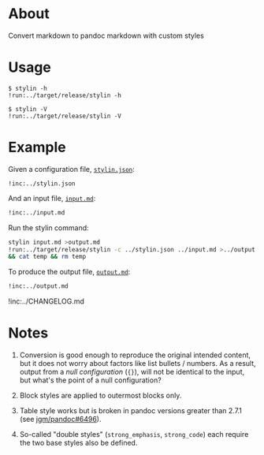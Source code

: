 # About

Convert markdown to pandoc markdown with custom styles

# Usage

```text
$ stylin -h
!run:../target/release/stylin -h
```

```text
$ stylin -V
!run:../target/release/stylin -V
```

# Example

Given a configuration file, [`stylin.json`](stylin.json):

~~~json5
!inc:../stylin.json
~~~

And an input file, [`input.md`](input.md):

~~~md
!inc:../input.md
~~~

Run the stylin command:

```bash
stylin input.md >output.md
!run:../target/release/stylin -c ../stylin.json ../input.md >../output.md 2>temp \
&& cat temp && rm temp
```

To produce the output file, [`output.md`](output.md):

~~~md
!inc:../output.md
~~~

!inc:../CHANGELOG.md

# Notes

1. Conversion is good enough to reproduce the original intended content, but it
   does not worry about factors like list bullets / numbers.
   As a result, output from a *null configuration* (`{}`), will not be identical
   to the input, but what's the point of a null configuration? 

2. Block styles are applied to outermost blocks only.

3. Table style works but is broken in pandoc versions greater than 2.7.1 (see
   [jgm/pandoc#6496](https://github.com/jgm/pandoc/issues/6496)).

4. So-called "double styles" (`strong_emphasis`, `strong_code`) each require the
   two base styles also be defined.

